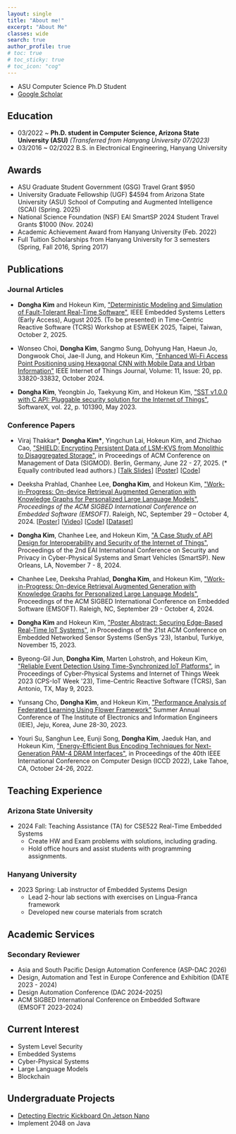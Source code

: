 ```yaml
---
layout: single
title: "About me!"
excerpt: "About Me"
classes: wide
search: true
author_profile: true
# toc: true
# toc_sticky: true
# toc_icon: "cog"
--- 
```


<!--
## Profile
<center><img src="/assets/img/me.jpg" width="30%" height="30%" style="
border: 1px solid #cab6de;
border-radius: 50%;
padding: 5px;
-moz-border-radius: 50%;
-khtml-border-radius: 50%;
-webkit-border-radius: 50%;
"></center>
-->


* ASU Computer Science Ph.D Student
* <a href="https://scholar.google.com/citations?hl=ko&authuser=2&user=jBLD4qgAAAAJ" target="_blank">Google Scholar</a>

## Education
* 03/2022 ~         **Ph.D. student in Computer Science, Arizona State University (ASU)** *(Transferred from Hanyang University 07/2023)*
* 03/2016 ~ 02/2022 B.S. in Electronical Engineering, Hanyang University

## Awards
* ASU Graduate Student Government (GSG) Travel Grant $950
* University Graduate Fellowship (UGF) $4594 from Arizona State University (ASU) School of Computing and Augmented Intelligence (SCAI) (Spring. 2025)
* National Science Foundation (NSF) EAI SmartSP 2024 Student Travel Grants $1000 (Nov. 2024)
* Academic Achievement Award from Hanyang University (Feb. 2022)
* Full Tuition Scholarships from Hanyang University for 3 semesters (Spring, Fall 2016, Spring 2017)

## Publications

### Journal Articles

* **Dongha Kim** and Hokeun Kim, <a href="https://ieeexplore.ieee.org/document/11112709" target="_blank">"Deterministic Modeling and Simulation of Fault-Tolerant Real-Time Software"</a>, IEEE Embedded Systems Letters (Early Access), August 2025. (To be presented) in Time-Centric Reactive Software (TCRS) Workshop at ESWEEK 2025, Taipei, Taiwan, October 2, 2025.

* Wonseo Choi, **Dongha Kim**, Sangmo Sung, Dohyung Han, Haeun Jo, Dongwook Choi, Jae-Il Jung, and Hokeun Kim, <a href="https://ieeexplore.ieee.org/document/10605903" target="_blank">"Enhanced Wi-Fi Access Point Positioning using Hexagonal CNN with Mobile Data and Urban Information"</a> IEEE Internet of Things Journal, Volume: 11, Issue: 20, pp. 33820-33832, October 2024.

* **Dongha Kim**, Yeongbin Jo, Taekyung Kim, and Hokeun Kim, <a href="https://www.sciencedirect.com/science/article/pii/S2352711023000869" target="_blank">"SST v1.0.0 with C API: Pluggable security solution for the Internet of Things"</a>, SoftwareX, vol. 22, p. 101390, May 2023.

### Conference Papers
* Viraj Thakkar\*, **Dongha Kim\***, Yingchun Lai, Hokeun Kim, and Zhichao Cao, <a href="https://dl.acm.org/doi/10.1145/3725354" target="_blank">"SHIELD: Encrypting Persistent Data of LSM-KVS from Monolithic to Disaggregated Storage"</a>, in Proceedings of ACM Conference on Management of Data (SIGMOD). Berlin, Germany, June 22 - 27, 2025. (* Equally contributed lead authors.) [<a href="https://hokeun.github.io/slides/SIGMOD_2025_Slides.pdf" target="_blank">Talk Slides</a>] [<a href="https://hokeun.github.io/posters/SIGMOD_2025_Poster.pdf" target="_blank">Poster</a>] [<a href="https://github.com/asu-idi/SHIELD" target="_blank">Code</a>]

* Deeksha Prahlad, Chanhee Lee, **Dongha Kim**, and Hokeun Kim, <a href="https://arxiv.org/abs/2505.09945" target="_blank">"Work-in-Progress: On-device Retrieval Augmented Generation with Knowledge Graphs for Personalized Large Language Models"</a>, *Proceedings of the ACM SIGBED International Conference on Embedded Software (EMSOFT)*. Raleigh, NC, September 29 – October 4, 2024. [<a href="https://hokeun.github.io/posters/WWW_2025_Poster.pdf" target="_blank">Poster</a>] [<a href="https://www.youtube.com/watch?v=lwW8FWrzwzM&ab_channel=HokeunKim" target="_blank">Video</a>] [<a href="https://github.com/asu-kim/personal-llm-kg" target="_blank">Code</a>] [<a href="https://huggingface.co/datasets/asu-kim/conversation-calendar" target="_blank">Dataset</a>]

* **Dongha Kim**, Chanhee Lee, and Hokeun Kim, ["A Case Study of API Design for Interoperability and Security of the Internet of Things"](), Proceedings of the 2nd EAI International Conference on Security and Privacy in Cyber-Physical Systems and Smart Vehicles (SmartSP). New Orleans, LA, November 7 - 8, 2024.

* Chanhee Lee, Deeksha Prahlad, **Dongha Kim**, and Hokeun Kim, <a href="https://web.eng.fiu.edu/gaquan/Papers/ESWEEK24Papers/CPS-Proceedings/pdfs/EMSOFT/564100a001/564100a001.pdf" target="_blank">"Work-in-Progress: On-device Retrieval Augmented Generation with Knowledge Graphs for Personalized Large Language Models"</a>, Proceedings of the ACM SIGBED International Conference on Embedded Software (EMSOFT). Raleigh, NC, September 29 - October 4, 2024.

* **Dongha Kim** and Hokeun Kim, <a href="https://dl.acm.org/doi/10.1145/3625687.3628408" target="_blank">"Poster Abstract: Securing Edge-Based Real-Time IoT Systems"</a>, in Proceedings of the 21st ACM Conference on Embedded Networked Sensor Systems (SenSys ’23), Istanbul, Turkiye, November 15, 2023.

* Byeong-Gil Jun, **Dongha Kim**, Marten Lohstroh, and Hokeun Kim, <a href="https://dl.acm.org/doi/10.1145/3576914.3587501" target="_blank">"Reliable Event Detection Using Time-Synchronized IoT Platforms"</a>, in Proceedings of Cyber-Physical Systems and Internet of Things Week 2023 (CPS-IoT Week '23), Time-Centric Reactive Software (TCRS), San Antonio, TX, May 9, 2023.

* Yunsang Cho, **Dongha Kim**, and Hokeun Kim, <a href="https://www.dbpia.co.kr/journal/articleDetail?nodeId=NODE11522617" target="_blank">"Performance Analysis of Federated Learning Using Flower Framework"</a> Summer Annual Conference of The Institute of Electronics and Information Engineers (IEIE), Jeju, Korea, June 28-30, 2023.

* Youri Su, Sanghun Lee, Eunji Song, **Dongha Kim**, Jaeduk Han, and Hokeun Kim, <a href="https://ieeexplore.ieee.org/document/9978518" target="_blank">"Energy-Efficient Bus Encoding Techniques for Next-Generation PAM-4 DRAM Interfaces"</a>, in Proceedings of the 40th IEEE International Conference on Computer Design (ICCD 2022), Lake Tahoe, CA, October 24-26, 2022.

## Teaching Experience
### Arizona State University
* 2024 Fall: Teaching Assistance (TA) for CSE522 Real-Time Embedded Systems
  * Create HW and Exam problems with solutions, including grading.
  * Hold office hours and assist students with programming assignments.

### Hanyang University
* 2023 Spring: Lab instructor of Embedded Systems Design
  * Lead 2-hour lab sections with exercises on Lingua-Franca framework
  * Developed new course materials from scratch

## Academic Services
### Secondary Reviewer
* Asia and South Pacific Design Automation Conference (ASP-DAC 2026)
* Design, Automation and Test in Europe Conference and Exhibition (DATE 2023 - 2024)
* Design Automation Conference (DAC 2024-2025)
* ACM SIGBED International Conference on Embedded Software (EMSOFT 2023-2024)


## Current Interest
* System Level Security
* Embedded Systems
* Cyber-Physical Systems
* Large Language Models
* Blockchain

## Undergraduate Projects
* <a href="https://github.com/Jakio815/Kickboard-Recognition-AI" target="_blank">Detecting Electric Kickboard On Jetson Nano</a>
* Implement 2048 on Java
